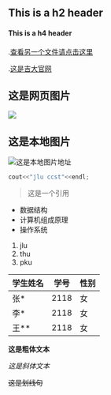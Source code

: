 ## This is a h2 header

#### This is a h4 header

.[查看另一个文件请点击这里](https://github.com/xia-yulong/PETask/blob/main/README.md)

.[这是吉大官网](https://www.jlu.edu.cn/)

## 这是网页图片

![](https://img2.baidu.com/it/u=2696368310,432957813&fm=26&fmt=auto&gp=0.jpg)

## 这是本地图片

![这是本地图片地址](https://github.com/xia-yulong/PETask/blob/main/d15b95abf74e1fe910af974ae188b7bf.png)

```C++
cout<<"jlu ccst"<<endl;
```


> 这是一个引用


- 数据结构
- 计算机组成原理
- 操作系统



1. jlu
2. thu
3. pku



| 学生姓名 | 学号 | 性别 |
| -------- | ---- | ---- |
| 张*      | 2118 | 女  |
| 李*      | 2118 | 女   |
| 王**     | 2118 | 女   |

**这是粗体文本**

*这是斜体文本*

~~这是划线句~~

